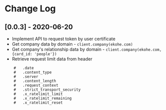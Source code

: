 # Change Log

## [0.0.3] - 2020-06-20

- Implement API to request token by user certificate
- Get company data by domain - `client.company(ekohe.com)`
- Get company's relationship data by domain -  `client.company(ekohe.com, {card_id: 'people'})`
- Retrieve request limit data from header

```
    #   .date
    #   .content_type
    #   .server
    #   .content_length
    #   .request_context
    #   .strict_transport_security
    #   .x_ratelimit_limit
    #   .x_ratelimit_remaining
    #   .x_ratelimit_reset
```
